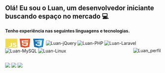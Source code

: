 ## Olá! Eu sou o Luan, um desenvolvedor iniciante buscando espaço no mercado 💻
<div align="center">
  <a href="https://github.com/LuanGabillaud">
  <!--img height="180em" src="https://github-readme-stats.vercel.app/api?username=rafaballerini&show_icons=true&theme=dracula&include_all_commits=true&count_private=true"/>
  <img height="180em" src="https://github-readme-stats.vercel.app/api/top-langs/?username=rafaballerini&layout=compact&langs_count=7&theme=dracula"/-->
</div>
  <div>
    <a><strong>Tenho experiência nas seguintes linguagens e tecnologias.</strong></a> 
  </div>
<div style="display: inline_block"><br>
  <img align="center" alt="Luan-Js" height="30" width="40" src="https://raw.githubusercontent.com/devicons/devicon/master/icons/javascript/javascript-plain.svg">  
  <img align="center" alt="Luan-HTML" height="30" width="40" src="https://raw.githubusercontent.com/devicons/devicon/master/icons/html5/html5-original.svg">
  <img align="center" alt="Luan-CSS" height="30" width="40" src="https://raw.githubusercontent.com/devicons/devicon/master/icons/css3/css3-original.svg">
  <img align="center" alt="Luan-jQuery" height="30" width="40"src="https://cdn.jsdelivr.net/gh/devicons/devicon/icons/jquery/jquery-original-wordmark.svg" />
  <img align="center" alt="Luan-PHP" height="50" width="50" src="https://cdn.jsdelivr.net/gh/devicons/devicon/icons/php/php-plain.svg" />
  <img align="center" alt="Luan-Laravel" height="40" width="40" src="https://cdn.jsdelivr.net/gh/devicons/devicon/icons/laravel/laravel-plain-wordmark.svg" />
  <img align="center" alt="Luan-MySQL" height="60" width="60" src="https://cdn.jsdelivr.net/gh/devicons/devicon/icons/mysql/mysql-original-wordmark.svg" />
  <img align="center" alt="Luan-Linux" height="60" width="60" src="https://cdn.jsdelivr.net/gh/devicons/devicon/icons/linux/linux-original.svg" />
  <img align="right" alt="Luan_perfil" height="200" hstyle="border-radius:50px;" src="https://avatars.githubusercontent.com/u/52471233?v=4">  
</div>
  
  ##
 
<div>
  <a href="https://instagram.com/luangabillaud" target="_blank"><img src="https://img.shields.io/badge/-Instagram-%23E4405F?style=for-the-badge&logo=instagram&logoColor=white" target="_blank"></a>
  <a href = "mailto:calazansgabillaud@gmail.com"><img src="https://img.shields.io/badge/-Gmail-%23333?style=for-the-badge&logo=gmail&logoColor=white" target="_blank"></a>
  <a href="https://www.linkedin.com/in/luan-gabillaud-5520881b9/" target="_blank"><img src="https://img.shields.io/badge/-LinkedIn-%230077B5?style=for-the-badge&logo=linkedin&logoColor=white" target="_blank"></a> 
 
 
 
</div>
